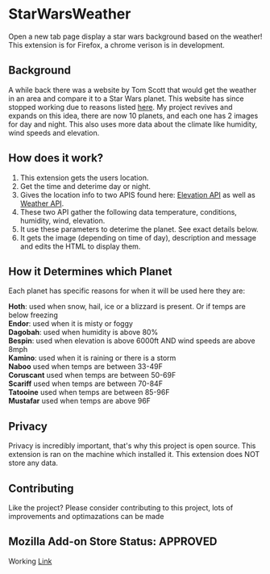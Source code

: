 # StarWarsWeather
Open a new tab page display a star wars background based on the weather!
This extension is for Firefox, a chrome verison is in development.

## Background
A while back there was a website by Tom Scott that would get the weather in an area and compare it to a Star Wars planet. This website has since stopped working due to reasons listed [here](https://www.tomscott.com/weather/starwars/). My project revives and expands on this idea, there are now 10 planets, and each one has 2 images for day and night. This also uses more data about the climate like humidity, wind speeds and elevation.

## How does it work?
1. This extension gets the users location.
2. Get the time and deterime day or night.
3. Gives the location info to two APIS found here: [Elevation API](https://www.open-elevation.com/) as well as [Weather API](https://www.weatherapi.com/).
4. These two API gather the following data temperature, conditions, humidity, wind, elevation.
5. It use these parameters to deterime the planet. See exact details below.
6. It gets the image (depending on time of day), description and message and edits the HTML to display them.

## How it Determines which Planet
Each planet has specific reasons for when it will be used here they are:  

**Hoth**: used when snow, hail, ice or a blizzard is present. Or if temps are below freezing  
**Endor**: used when it is misty or foggy  
**Dagobah**: used when humidity is above 80%  
**Bespin**: used when elevation is above 6000ft AND wind speeds are above 8mph  
**Kamino**: used when it is raining or there is a storm  
**Naboo** used when temps are between 33-49F  
**Coruscant** used when temps are between 50-69F  
**Scariff** used when temps are between 70-84F  
**Tatooine** used when temps are between 85-96F  
**Mustafar** used when temps are above 96F  

## Privacy
Privacy is incredibly important, that's why this project is open source. This  extension is ran on the machine which installed it. This extension does NOT store any data.

## Contributing
Like the project? Please consider contributing to this project, lots of improvements and optimazations can be made

## Mozilla Add-on Store Status: APPROVED
Working [Link](https://addons.mozilla.org/en-US/firefox/addon/star-wars-weather/)
